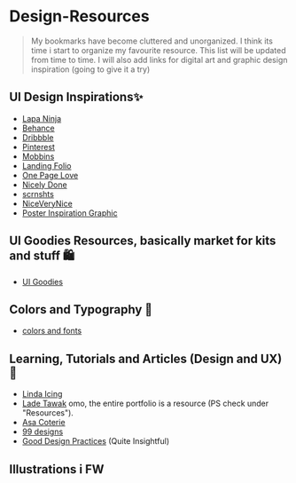 # Design-Resources
> My bookmarks have become cluttered and unorganized. I think its time i start to organize my favourite resource. This list will be updated from time to time.
> I will also add links for digital art and graphic design inspiration (going to give it a try)


## UI Design Inspirations✨
- [Lapa Ninja](https://www.lapa.ninja/)
- [Behance](https://www.behance.net/)
- [Dribbble](https://dribbble.com/)
- [Pinterest](https://www.pinterest.com/)
- [Mobbins](https://mobbin.design/)
- [Landing Folio](https://landingfolio.com/)
- [One Page Love](https://onepagelove.com/)
- [Nicely Done](https://nicelydone.club/)
- [scrnshts](https://scrnshts.club/)
- [NiceVeryNice](https://www.niceverynice.com/)
- [Poster Inspiration Graphic](https://anothergraphic.org/?ref=lapaninja)


## UI Goodies Resources, basically market for kits and stuff 🛍
- [UI Goodies](https://www.uigoodies.com/)

## Colors and Typography 🎨
- [colors and fonts](https://www.colorsandfonts.com)

## Learning, Tutorials and Articles (Design and UX) 📖
- [Linda Icing](https://lindaicing.github.io/resources/index.html)
- [Lade Tawak](https://www.notion.so/Hi-I-m-Lade-Tawak-9fa5a6b0f1ce4aaf96784c736f7217ea) omo, the entire portfolio is a resource (PS check under "Resources").
- [Asa Coterie](https://www.notion.so/Design-Articles-Resources-ddaa7bfb624f4f61a8669ebc1b175b5d)
- [99 designs](https://99designs.com/blog/tips/graphic-design-basics/)
- [Good Design Practices](https://goodpractices.design/?ref=lapaninja) (Quite Insightful)






## Illustrations i FW
